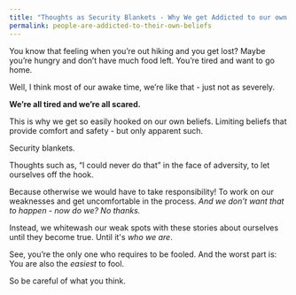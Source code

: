 ```yaml
---
title: "Thoughts as Security Blankets - Why We get Addicted to our own Beliefs"
permalink: people-are-addicted-to-their-own-beliefs
---
```

You know that feeling when you’re out hiking and you get lost? Maybe you’re hungry and don’t have much food left. You’re tired and want to go home.

Well, I think most of our awake time, we’re like that - just not as severely.

**We’re all tired and we’re all scared.**

This is why we get so easily hooked on our own beliefs. Limiting beliefs that provide comfort and safety - but only apparent such. 

Security blankets.

Thoughts such as, “I could never do that” in the face of adversity, to let ourselves off the hook.

Because otherwise we would have to take responsibility! To work on our weaknesses and get uncomfortable in the process. _And we don’t want that to happen - now do we? No thanks._

Instead, we whitewash our weak spots with these stories about ourselves until they become true. Until it's _who we are_.

See, you’re the only one who requires to be fooled. And the worst part is: You are also the _easiest_ to fool.

So be careful of what you think.